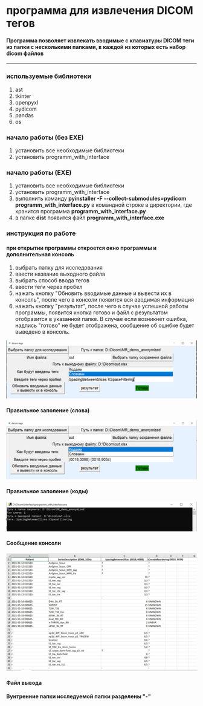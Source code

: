 # программа для извлечения DICOM тегов 
#### Программа позволяет извлекать вводимые с клавиатуры DICOM теги из папки с несколькими папками, в каждой из которых есть набор dicom файлов
---

### используемые библиотеки
1. ast
2. tkinter
3. openpyxl
4. pydicom
5. pandas
6. os

### начало работы (без EXE)
1. установить все необходимые библиотеки
2. установить programm_with_interface

### начало работы (EXE)
1. установить все необходимые библиотеки
2. установить programm_with_interface
3. выполнить команду __pyinstaller -F --collect-submodules=pydicom programm_with_interface.py__ в командной строке в директории, где хранится программа __programm_with_interface.py__
4. в папке __dist__ появится файл __programm_with_interface.exe__

### инструкция по работе
#### при открытии программы откроется окно программы и дополнительная консоль
1. выбрать папку для исследования
2. ввести название выходного файла
3. выбрать способ ввода тегов
4. ввести теги через пробел 
5. нажать кнопку "Обновить вводимые данные и вывести их в консоль", после чего в консоли появится вся вводимая информация
6. нажать кнопку "результат", после чего в случае успешной работы программы, появится кнопка готово и файл с результатом отобразится в указанной папке. В случае если возникнет ошибка, надпись "готово" не будет отображена, сообщение об ошибке будет выведено в консоль.

![Правильное заполение (слова)](Done.jpg)
#### Правильное заполение (слова)
![Правильное заполение (коды)](Done_1.jpg)
#### Правильное заполение (коды)
![Сообщение консоли](consol.jpg)
#### Сообщение консоли
![Файл вывода](out.jpg)
#### Файл вывода
#### Вунтренние папки исследуемой папки разделены "-"
